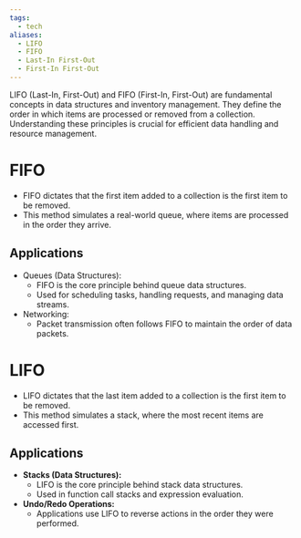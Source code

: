 ```yaml
---
tags:
  - tech
aliases:
  - LIFO
  - FIFO
  - Last-In First-Out
  - First-In First-Out
---
```

LIFO (Last-In, First-Out) and FIFO (First-In, First-Out) are fundamental concepts in data structures and inventory management.
They define the order in which items are processed or removed from a collection.
Understanding these principles is crucial for efficient data handling and resource management.

# FIFO
- FIFO dictates that the first item added to a collection is the first item to be removed.
- This method simulates a real-world queue, where items are processed in the order they arrive.
## Applications
- Queues (Data Structures):
	- FIFO is the core principle behind queue data structures.
	- Used for scheduling tasks, handling requests, and managing data streams.
- Networking:
	- Packet transmission often follows FIFO to maintain the order of data packets.

# LIFO
- LIFO dictates that the last item added to a collection is the first item to be removed.
- This method simulates a stack, where the most recent items are accessed first.
## Applications
- **Stacks (Data Structures):**
	- LIFO is the core principle behind stack data structures.
	- Used in function call stacks and expression evaluation.
- **Undo/Redo Operations:**
	- Applications use LIFO to reverse actions in the order they were performed.
